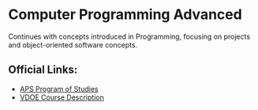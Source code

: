 # Computer Programming Advanced

Continues with concepts introduced in Programming, focusing on projects and object-oriented software concepts.

## Official Links:
- [APS Program of Studies](https://catalog.apsva.us/career-technical-courses/computer-programming-advanced)
- [VDOE Course Description](https://www.cteresource.org/career-clusters/information-technology/programming-advanced/)
